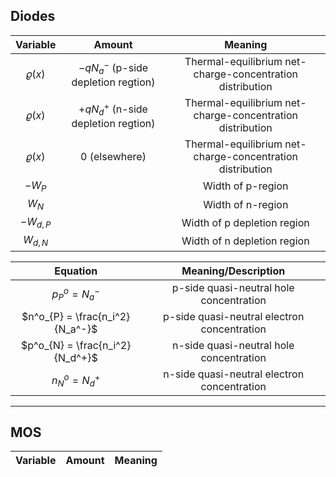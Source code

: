 ## Diodes   

| Variable | Amount | Meaning |
|:--------:|:-------:|:------:|
| $\varrho(x)$ | $-qN_a^-$ (p-side depletion regtion) | Thermal-equilibrium net-charge-concentration distribution |
| $\varrho(x)$ | $+qN_d^+$ (n-side depletion regtion)| Thermal-equilibrium net-charge-concentration distribution |
| $\varrho(x)$ | $0$ (elsewhere)| Thermal-equilibrium net-charge-concentration distribution |
| $-W_P$| | Width of p-region |
| $W_N$| | Width of n-region |
| $-W_{d,P}$| | Width of p depletion region |
| $W_{d,N}$| | Width of n depletion region |


| Equation | Meaning/Description |
|:--------:|:------:|
| $p^o_{P} = N_a^-$ | p-side quasi-neutral hole concentration |
| $n^o_{P} = \frac{n_i^2}{N_a^-}$ | p-side quasi-neutral electron concentration |
| $p^o_{N} = \frac{n_i^2}{N_d^+}$ | n-side quasi-neutral hole concentration |
| $n^o_{N} = N_d^+$ | n-side quasi-neutral electron concentration |

___

## MOS

| Variable | Amount | Meaning |
|:--------:|:-------:|:------:|
